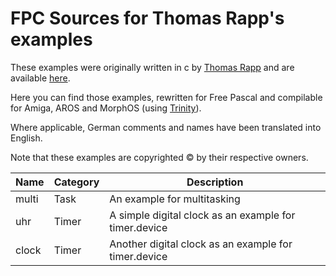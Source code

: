 
FPC Sources for Thomas Rapp's examples
======================================

These examples were originally written in c by [Thomas Rapp](http://thomas-rapp.homepage.t-online.de) and are available [here](http://thomas-rapp.homepage.t-online.de/examples/index.html).

Here you can find those examples, rewritten for Free Pascal and compilable
for Amiga, AROS and MorphOS (using [Trinity](https://github.com/magorium/fpc-triforce/tree/master/Base/Trinity)).

Where applicable, German comments and names have been translated into English.

Note that these examples are copyrighted :copyright: by their respective owners.


| Name                | Category     | Description                                           |
| ------------------- | ------------ | ----------------------------------------------------- |
| multi               | Task         | An example for multitasking                           |
| uhr                 | Timer        | A simple digital clock as an example for timer.device |
| clock               | Timer        | Another digital clock as an example for timer.device  |

